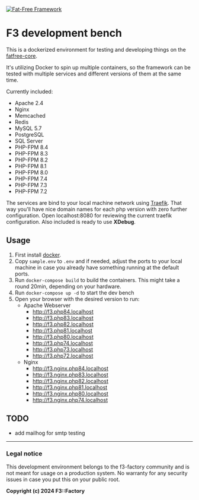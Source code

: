 [![Fat-Free Framework](ui/images/logo.png)](http://fatfreeframework.com/)

# F3 development bench

This is a dockerized environment for testing and developing things on the [fatfree-core](https://github.com/f3-factory/fatfree-core). 

It's utilizing Docker to spin up multiple containers, so the framework can be tested with multiple services and different versions of them at the same time.

Currently included:

- Apache 2.4
- Nginx
- Memcached
- Redis
- MySQL 5.7
- PostgreSQL
- SQL Server
- PHP-FPM 8.4
- PHP-FPM 8.3
- PHP-FPM 8.2
- PHP-FPM 8.1
- PHP-FPM 8.0
- PHP-FPM 7.4
- PHP-FPM 7.3
- PHP-FPM 7.2

The services are bind to your local machine network using [Traefik](https://doc.traefik.io/traefik/). That way you'll have nice domain names for each php version with zero further configuration. 
Open localhost:8080 for reviewing the current traefik configuration.
Also included is ready to use **XDebug**.

## Usage

1. First install [docker](https://www.docker.com/products/docker-desktop).
2. Copy `sample.env` to `.env` and if needed, adjust the ports to your local machine in case you already have something running at the default ports.
3. Run `docker-compose build` to build the containers. This might take a round 20min, depending on your hardware.
4. Run `docker-compose up -d` to start the dev bench
5. Open your browser with the desired version to run:
   - Apache Webserver
     - http://f3.php84.localhost
     - http://f3.php83.localhost
     - http://f3.php82.localhost
     - http://f3.php81.localhost
     - http://f3.php80.localhost
     - http://f3.php74.localhost
     - http://f3.php73.localhost
     - http://f3.php72.localhost
   - Nginx
      - http://f3.nginx.php84.localhost
      - http://f3.nginx.php83.localhost
      - http://f3.nginx.php82.localhost
      - http://f3.nginx.php81.localhost
      - http://f3.nginx.php80.localhost
      - http://f3.nginx.php74.localhost


## TODO

- add mailhog for smtp testing

---

### Legal notice

This development environment belongs to the f3-factory community and is not meant for usage on a production system. No warranty for any security issues in case you put this on your public root.

**Copyright (c) 2024 F3::Factory**
